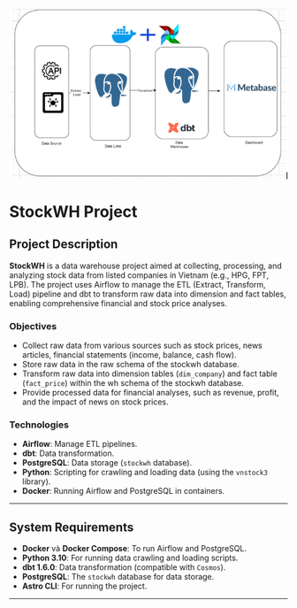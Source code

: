 ![alt text](image.png)

# StockWH Project

## Project Description

**StockWH** is a data warehouse project aimed at collecting, processing, and analyzing stock data from listed companies in Vietnam (e.g., HPG, FPT, LPB). The project uses Airflow to manage the ETL (Extract, Transform, Load) pipeline and dbt to transform raw data into dimension and fact tables, enabling comprehensive financial and stock price analyses.

### Objectives
- Collect raw data from various sources such as stock prices, news articles, financial statements (income, balance, cash flow).
- Store raw data in the raw schema of the stockwh database.
- Transform raw data into dimension tables (`dim_company`) and fact table (`fact_price`) within the wh schema of the stockwh database.
- Provide processed data for financial analyses, such as revenue, profit, and the impact of news on stock prices.

### Technologies
- **Airflow**: Manage ETL pipelines.
- **dbt**: Data transformation.
- **PostgreSQL**: Data storage (`stockwh` database).
- **Python**: Scripting for crawling and loading data (using the `vnstock3` library).
- **Docker**: Running Airflow and PostgreSQL in containers.

---

## System Requirements

- **Docker** và **Docker Compose**: To run Airflow and PostgreSQL.
- **Python 3.10**: For running data crawling and loading scripts.
- **dbt 1.6.0**: Data transformation (compatible with `Cosmos`).
- **PostgreSQL**: The `stockwh` database for data storage.
- **Astro CLI**: For running the project.

---
